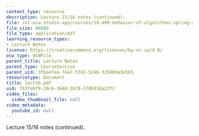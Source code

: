 ```yaml
---
content_type: resource
description: Lecture 15/16 notes (continued).
file: /ol-ocw-studio-app/courses/18-409-behavior-of-algorithms-spring-2002/763febf920c636482670170b33da22f2_lect16.pdf
file_size: 86080
file_type: application/pdf
learning_resource_types:
- Lecture Notes
license: https://creativecommons.org/licenses/by-nc-sa/4.0/
ocw_type: OCWFile
parent_title: Lecture Notes
parent_type: CourseSection
parent_uid: 3f6a47ea-74a7-53d2-524b-325889a3e5b5
resourcetype: Document
title: lect16.pdf
uid: 763febf9-20c6-3648-2670-170b33da22f2
video_files:
  video_thumbnail_file: null
video_metadata:
  youtube_id: null
---
```

Lecture 15/16 notes (continued).
